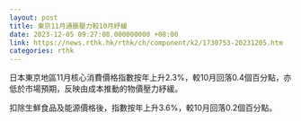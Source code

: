 ```yaml
---
layout: post
title: 東京11月通脹壓力較10月紓緩
date: 2023-12-05 09:27:08.000000000 +08:00
link: https://news.rthk.hk/rthk/ch/component/k2/1730753-20231205.htm
categories: rthk
---
```


日本東京地區11月核心消費價格指數按年上升2.3%，較10月回落0.4個百分點，亦低於市場預期，反映由成本推動的物價壓力紓緩。

扣除生鮮食品及能源價格後，指數按年上升3.6%，較10月回落0.2個百分點。
